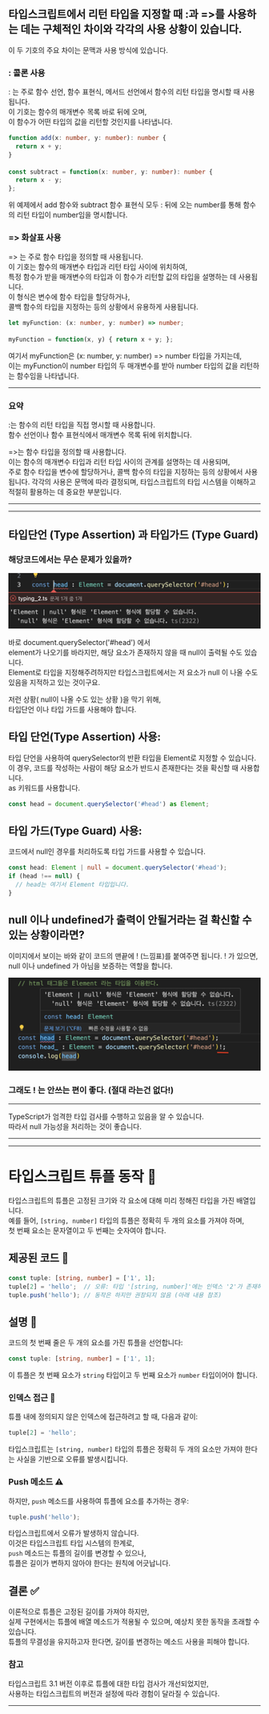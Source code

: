 
## 타입스크립트에서 리턴 타입을 지정할 때 :과 =>를 사용하는 데는 구체적인 차이와 각각의 사용 상황이 있습니다.   
이 두 기호의 주요 차이는 문맥과 사용 방식에 있습니다.

### : 콜론 사용
: 는 주로 함수 선언, 함수 표현식, 메서드 선언에서 함수의 리턴 타입을 명시할 때 사용됩니다.  
이 기호는 함수의 매개변수 목록 바로 뒤에 오며,  
이 함수가 어떤 타입의 값을 리턴할 것인지를 나타냅니다.

```typescript
function add(x: number, y: number): number {
  return x + y;
}

const subtract = function(x: number, y: number): number {
  return x - y;
};
```
위 예제에서 add 함수와 subtract 함수 표현식 모두 : 뒤에 오는 number를 통해 함수의 리턴 타입이 number임을 명시합니다.

### => 화살표 사용
=> 는 주로 함수 타입을 정의할 때 사용됩니다.  
이 기호는 함수의 매개변수 타입과 리턴 타입 사이에 위치하여,  
특정 함수가 받을 매개변수의 타입과 이 함수가 리턴할 값의 타입을 설명하는 데 사용됩니다.  
이 형식은 변수에 함수 타입을 할당하거나,  
콜백 함수의 타입을 지정하는 등의 상황에서 유용하게 사용됩니다.  

```typescript
let myFunction: (x: number, y: number) => number;

myFunction = function(x, y) { return x + y; };
```  

여기서 myFunction은 (x: number, y: number) => number 타입을 가지는데,  
이는 myFunction이 number 타입의 두 매개변수를 받아 number 타입의 값을 리턴하는 함수임을 나타냅니다.  
  
---

### 요약
:는 함수의 리턴 타입을 직접 명시할 때 사용합니다.  
함수 선언이나 함수 표현식에서 매개변수 목록 뒤에 위치합니다.  
  
=>는 함수 타입을 정의할 때 사용합니다.  
이는 함수의 매개변수 타입과 리턴 타입 사이의 관계를 설명하는 데 사용되며,  
주로 함수 타입을 변수에 할당하거나, 콜백 함수의 타입을 지정하는 등의 상황에서 사용됩니다.
각각의 사용은 문맥에 따라 결정되며, 타입스크립트의 타입 시스템을 이해하고 적절히 활용하는 데 중요한 부분입니다.

---
---

## 타입단언 (Type Assertion) 과 타입가드 (Type Guard)  
  
### 해당코드에서는 무슨 문제가 있을까?

![alt text](image.png)
  
바로 document.querySelector('#head') 에서  
element가 나오기를 바라지만, 해당 요소가 존재하지 않을 때 null이 출력될 수도 있습니다.  
Element로 타입을 지정해주려하지만 타입스크립트에서는 저 요소가 null 이 나올 수도 있음을 지적하고 있는 것이구요.  
  
저런 상황( null이 나올 수도 있는 상황 )을 막기 위해,  
타입단언 이나 타입 가드를 사용해야 합니다.  
  

## 타입 단언(Type Assertion) 사용:  
타입 단언을 사용하여 querySelector의 반환 타입을 Element로 지정할 수 있습니다.  
이 경우, 코드를 작성하는 사람이 해당 요소가 반드시 존재한다는 것을 확신할 때 사용합니다.  
as 키워드를 사용합니다.  
  
```typescript
const head = document.querySelector('#head') as Element;
```  
  

## 타입 가드(Type Guard) 사용:  
코드에서 null인 경우를 처리하도록 타입 가드를 사용할 수 있습니다.  
  
```typescript
const head: Element | null = document.querySelector('#head');
if (head !== null) {
  // head는 여기서 Element 타입입니다.
}
```

## null 이나 undefined가 출력이 안될거라는 걸 확신할 수 있는 상황이라면?

이미지에서 보이는 바와 같이 코드의 맨끝에 ! (느낌표)를 붙여주면 됩니다.
! 가 있으면, null 이나 undefined 가 아님을 보증하는 역할을 합니다.

![alt text](image-1.png)

### 그래도 ! 는 안쓰는 편이 좋다. (절대 라는건 없다!)

---

TypeScript가 엄격한 타입 검사를 수행하고 있음을 알 수 있습니다.  
따라서 null 가능성을 처리하는 것이 좋습니다.  

---
---


# 타입스크립트 튜플 동작 📝

타입스크립트의 튜플은 고정된 크기와 각 요소에 대해 미리 정해진 타입을 가진 배열입니다.  
예를 들어, `[string, number]` 타입의 튜플은 정확히 두 개의 요소를 가져야 하며,  
첫 번째 요소는 문자열이고 두 번째는 숫자여야 합니다.

## 제공된 코드 🧩

```typescript
const tuple: [string, number] = ['1', 1];
tuple[2] = 'hello';  // 오류: 타입 '[string, number]'에는 인덱스 '2'가 존재하지 않습니다.
tuple.push('hello'); // 동작은 하지만 권장되지 않음 (아래 내용 참조)
```

## 설명 📖

코드의 첫 번째 줄은 두 개의 요소를 가진 튜플을 선언합니다:  

```typescript
const tuple: [string, number] = ['1', 1];
```

이 튜플은 첫 번째 요소가 `string` 타입이고 두 번째 요소가 `number` 타입이어야 합니다.  

### 인덱스 접근 🚫

튜플 내에 정의되지 않은 인덱스에 접근하려고 할 때, 다음과 같이:  

```typescript
tuple[2] = 'hello';
```

타입스크립트는 `[string, number]` 타입의 튜플은 정확히 두 개의 요소만 가져야 한다는 사실을 기반으로 오류를 발생시킵니다.  

### Push 메소드 ⚠️

하지만, `push` 메소드를 사용하여 튜플에 요소를 추가하는 경우:

```typescript
tuple.push('hello');
```

타입스크립트에서 오류가 발생하지 않습니다.  
이것은 타입스크립트 타입 시스템의 한계로,  
`push` 메소드는 튜플의 길이를 변경할 수 있으나,  
튜플은 길이가 변하지 않아야 한다는 원칙에 어긋납니다.  

## 결론 ✅

이론적으로 튜플은 고정된 길이를 가져야 하지만,  
실제 구현에서는 튜플에 배열 메소드가 적용될 수 있으며, 예상치 못한 동작을 초래할 수 있습니다.  
튜플의 무결성을 유지하고자 한다면, 길이를 변경하는 메소드 사용을 피해야 합니다.  

### 참고
타입스크립트 3.1 버전 이후로 튜플에 대한 타입 검사가 개선되었지만,  
사용하는 타입스크립트의 버전과 설정에 따라 경험이 달라질 수 있습니다.

---

 
